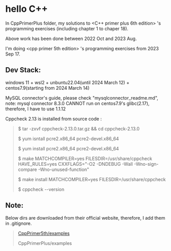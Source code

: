 # hello C++

In CppPrimerPlus folder, my solutions to <C++ primer plus 6th edition> 's programming exercises (including chapter 1 to chaper 18).

Above work has been done between 2022 Oct and 2023 Aug.

I'm doing <cpp primer 5th edition> 's programming exercises from 2023 Sep 17.

## Dev Stack:
 windows 11 + wsl2 + unbuntu22.04(until 2024 March 12) + centos7.9(starting from 2024 March 14)

MySQL connector's guide, please check "mysqlconnector_readme.md", note: mysql connector 8.3.0 CANNOT run on centos7.9's glibc(2.17), therefore, I have to use 1.1.12

Cppcheck 2.13 is installed from source code :
>  $ tar -zxvf cppcheck-2.13.0.tar.gz && cd cppcheck-2.13.0
>
>  $ yum isntall pcre2.x86_64 pcre2-devel.x86_64
>
>  $ yum install pcre2.x86_64 pcre2-devel.x86_64
>
>  $ make MATCHCOMPILER=yes FILESDIR=/usr/share/cppcheck HAVE_RULES=yes CXXFLAGS="-O2 -DNDEBUG -Wall -Wno-sign-compare -Wno-unused-function"
>
>  $ make install MATCHCOMPILER=yes FILESDIR=/usr/share/cppcheck
>
>  $ cppcheck --version

## Note:
Below dirs are downloaded from their official website, therefore, I add them in .gitignore.
>    [CppPrimer5th/examples](http://informit.com/title/0321714113 "cpp primer 5th source code")
>
>    CppPrimerPlus/examples 
